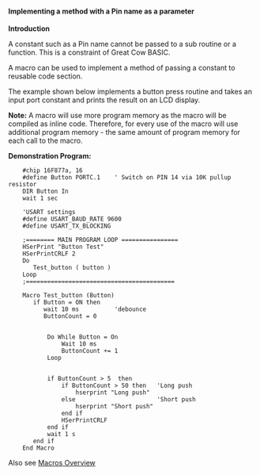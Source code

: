 <div class="section">

<div class="titlepage">

<div>

<div>

#### <span id="implementing_a_method_with_a_pin_name_as_a_parameter"></span>Implementing a method with a Pin name as a parameter

</div>

</div>

</div>

<span class="strong">**Introduction**</span>

A constant such as a Pin name cannot be passed to a sub routine or a
function. This is a constraint of Great Cow BASIC.

A macro can be used to implement a method of passing a constant to
reusable code section.

The example shown below implements a button press routine and takes an
input port constant and prints the result on an LCD display.

<span class="strong">**Note:**</span> A macro will use more program
memory as the macro will be compiled as inline code. Therefore, for
every use of the macro will use additional program memory - the same
amount of program memory for each call to the macro.

<span class="strong">**Demonstration Program:**</span>

``` screen
    #chip 16F877a, 16
    #define Button PORTC.1    ' Switch on PIN 14 via 10K pullup resistor
    DIR Button In
    wait 1 sec

    'USART settings
    #define USART_BAUD_RATE 9600
    #define USART_TX_BLOCKING

    ;======== MAIN PROGRAM LOOP ================
    HSerPrint "Button Test"
    HSerPrintCRLF 2
    Do
       Test_button ( button )
    Loop
    ;==========================================

    Macro Test_button (Button)
       if Button = ON then
          wait 10 ms          'debounce
          ButtonCount = 0


           Do While Button = On
               Wait 10 ms
               ButtonCount += 1
           Loop


           if ButtonCount > 5  then
               if ButtonCount > 50 then   'Long push
                   hserprint "Long push"
               else                       'Short push
                   hserprint "Short push"
               end if
               HSerPrintCRLF
           end if
           wait 1 s
       end if
    End Macro
```

Also see
<a href="macros_overview" class="link" title="Macros Overview">Macros Overview</a>

</div>
